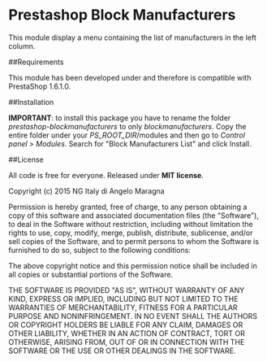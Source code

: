 # Prestashop Block Manufacturers

This module display a menu containing the list of manufacturers in the left column.



##Requirements

This module has been developed under and therefore is compatible with PrestaShop 1.6.1.0.




##Installation

**IMPORTANT**: to install this package you have to rename the folder _prestashop-blockmanufacturers_ to only _blockmanufacturers_.
Copy the entire folder under your _PS_ROOT_DIR_/modules and then go to _Control panel_ > _Modules_. Search for "Block Manufacturers List" and click Install.



##License

All code is free for everyone. Released under **MIT license**.

Copyright (c) 2015 NG Italy di Angelo Maragna

Permission is hereby granted, free of charge, to any person obtaining a copy
of this software and associated documentation files (the "Software"), to deal
in the Software without restriction, including without limitation the rights
to use, copy, modify, merge, publish, distribute, sublicense, and/or sell
copies of the Software, and to permit persons to whom the Software is
furnished to do so, subject to the following conditions:

The above copyright notice and this permission notice shall be included in
all copies or substantial portions of the Software.

THE SOFTWARE IS PROVIDED "AS IS", WITHOUT WARRANTY OF ANY KIND, EXPRESS OR
IMPLIED, INCLUDING BUT NOT LIMITED TO THE WARRANTIES OF MERCHANTABILITY,
FITNESS FOR A PARTICULAR PURPOSE AND NONINFRINGEMENT.  IN NO EVENT SHALL THE
AUTHORS OR COPYRIGHT HOLDERS BE LIABLE FOR ANY CLAIM, DAMAGES OR OTHER
LIABILITY, WHETHER IN AN ACTION OF CONTRACT, TORT OR OTHERWISE, ARISING FROM,
OUT OF OR IN CONNECTION WITH THE SOFTWARE OR THE USE OR OTHER DEALINGS IN
THE SOFTWARE.
